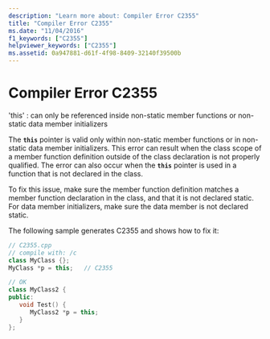 ```yaml
---
description: "Learn more about: Compiler Error C2355"
title: "Compiler Error C2355"
ms.date: "11/04/2016"
f1_keywords: ["C2355"]
helpviewer_keywords: ["C2355"]
ms.assetid: 0a947881-d61f-4f98-8409-32140f39500b
---
```

# Compiler Error C2355

'this' : can only be referenced inside non-static member functions or non-static data member initializers

The **`this`** pointer is valid only within non-static member functions or in non-static data member initializers. This error can result when the class scope of a member function definition outside of the class declaration is not properly qualified. The error can also occur when the **`this`** pointer is used in a function that is not declared in the class.

To fix this issue, make sure the member function definition matches a member function declaration in the class, and that it is not declared static. For data member initializers, make sure the data member is not declared static.

The following sample generates C2355 and shows how to fix it:

```cpp
// C2355.cpp
// compile with: /c
class MyClass {};
MyClass *p = this;   // C2355

// OK
class MyClass2 {
public:
   void Test() {
      MyClass2 *p = this;
   }
};
```
